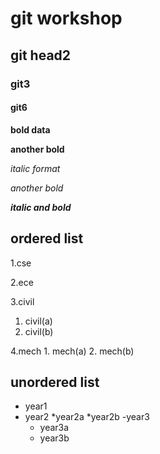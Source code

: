 # git workshop
## git head2
### git3
#### git6

**bold data**

__another bold__

*italic format*

_another bold_

_**italic and bold**_

## ordered list 
1.cse

2.ece

3.civil
   1. civil(a)
   2. civil(b)

4.mech
      1. mech(a)
      2. mech(b)   
## unordered list
- year1
- year2
   *year2a
   *year2b
-year3
   * year3a
   * year3b
     
